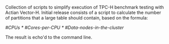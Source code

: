 Collection of scripts to simplify execution of TPC-H benchmark testing with Actian Vector-H.
Initial release consists of a script to calculate the number of partitions that a large table 
should contain, based on the formula: 

 *#CPUs * #Cores-per-CPU * #Data-nodes-in-the-cluster*

The result is echo'd to the command line.
